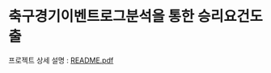 # 축구경기이벤트로그분석을 통한 승리요건도출

프로젝트 상세 설명 : [README.pdf](https://github.com/jiParkyoung/Soccer/blob/main/result/README.pdf)
